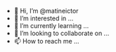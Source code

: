 - 👋 Hi, I’m @matineictor
- 👀 I’m interested in ...
- 🌱 I’m currently learning ...
- 💞️ I’m looking to collaborate on ...
- 📫 How to reach me ...

<!---
matineictor/matineictor is a ✨ special ✨ repository because its `README.md` (this file) appears on your GitHub profile.
You can click the Preview link to take a look at your changes.
--->
